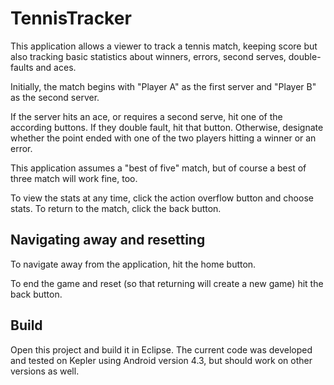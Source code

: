 TennisTracker
=============
This application allows a viewer to track a tennis match, keeping score but also tracking basic statistics about winners, errors, second serves, double-faults and aces.

Initially, the match begins with "Player A" as the first server and "Player B" as the second server. 

If the server hits an ace, or requires a second serve, hit one of the according buttons. If they double fault, hit that button. Otherwise, designate whether the point ended with one of the two players hitting a winner or an error.

This application assumes a "best of five" match, but of course a best of three match will work fine, too.

To view the stats at any time, click the action overflow button and choose stats. To return to the match, click the back button.

Navigating away and resetting
--------------
To navigate away from the application, hit the home button. 

To end the game and reset (so that returning will create a new game) hit the back button.

Build
--------------
Open this project and build it in Eclipse. The current code was developed and tested on Kepler using Android version 4.3, but should work on other versions as well.
